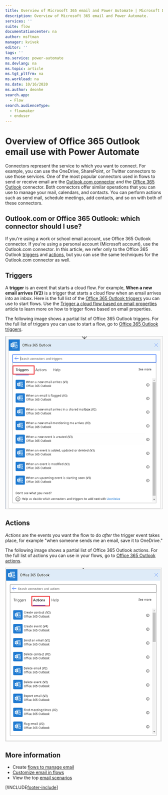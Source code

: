 ```yaml
---
title: Overview of Microsoft 365 email and Power Automate | Microsoft Docs
description: Overview of Microsoft 365 email and Power Automate.
services: ''
suite: flow
documentationcenter: na
author: msftman
manager: kvivek
editor: ''
tags: ''
ms.service: power-automate
ms.devlang: na
ms.topic: article
ms.tgt_pltfrm: na
ms.workload: na
ms.date: 10/16/2020
ms.author: deonhe
search.app: 
  - Flow
search.audienceType: 
  - flowmaker
  - enduser
---
```

# Overview of Office 365 Outlook email use with Power Automate
<!--note from editor: Not Microsoft 365 Outlook? I can't say which is correct, I'm sorry, but I imagine it ought to match the name in email-triggers.md? Unless it doesn't have to.-->
Connectors represent the service to which you want to connect. For example, you can use the OneDrive, SharePoint, or Twitter connectors to use those services. One of the most popular connectors used in flows to send or receive email are the [Outlook.com connector](/connectors/outlook/) and the [Office 365 Outlook](/connectors/office365/#connector-in-depth) connector. Both connectors offer similar operations that you can use to manage your mail, calendars, and contacts. You can perform actions such as send mail, schedule meetings, add contacts, and so on with both of these connectors.

## Outlook.com or Office 365 Outlook: which connector should I use?

If you're using a work or school email account, use Office 365 Outlook connector. If you're using a personal account (Microsoft account), use the Outlook.com connector. In this article, we refer only to the Office 365 Outlook [triggers](/connectors/office365/#triggers) and [actions](/connectors/office365/#actions), but you can use the same techniques for the Outlook.com connector as well.

## Triggers

A **trigger** is an event that starts a cloud flow. For example, **When a new email arrives (V2)** is a trigger that starts a cloud flow when an email arrives into an inbox. Here is the full list of the [Office 365 Outlook triggers](/connectors/office365/#triggers) you can use to start flows. Use the [Trigger a cloud flow based on email properties](./email-triggers.md) article to learn more on how to trigger flows based on email properties.

The following image shows a partial list of Office 365 Outlook triggers. For the full list of triggers you can use to start a flow, go to [Office 365 Outlook triggers](/connectors/office365/#triggers).

![A screenshot of some of the Office 365 Outlook triggers](./media/email/email-triggers.png)

## Actions

*Actions* are the events you want the flow to do *after* the trigger event takes place, for example "when someone sends me an email, save it to OneDrive."

The following image shows a partial list of Office 365 Outlook actions. For the full list of actions you can use in your flows, go to [Office 365 Outlook actions](/connectors/office365/#actions).

![A screenshot of some of the Office 365 Outlook actions](./media/email/email-actions.png)

## More information

- Create [flows to manage email](create-email-flows.md)
- [Customize email in flows](email-customization.md)
- View the top [email scenarios](email-top-scenarios.md)


[!INCLUDE[footer-include](includes/footer-banner.md)]